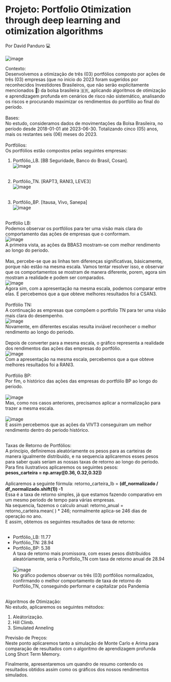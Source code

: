 # Projeto: Portfolio Otimization through deep learning and otimization algorithms
Por David Panduro 💻<br><br>
![image](https://github.com/DavidPanduro/portfolio_invest_otimization/assets/45201867/1ff6e2db-01b1-47f0-b125-a2b674c0581a)<br>

Contexto:<br>
Desenvolvemos a otimização de três (03) portfólios composto por ações de três (03) empresas (que no inicio do 2023 foram sugeridos por reconhecidos Investidores Brasileiros, que não serão explícitamente mencionados 👀) da bolsa brasileira 🇧🇷, aplicando algoritmos de otimização e aprendizagem profunda em cenários de risco não sistemático, analisando os riscos e procurando maximizar os rendimentos do portfólio ao final do período. <br> <br>
Bases: <br> 
No estudo, consideramos dados de movimentações da Bolsa Brasileira, no período desde 2018-01-01 até 2023-06-30. Totalizando cinco (05) anos, mais os restantes seis (06) meses do 2023.<br><br>
Portfólios:<br> Os portfólios estão compostos pelas seguintes empresas:<br>
1. Portfólio_LB. [BB Seguridade, Banco do Brasil, Cosan].<br>
   ![image](https://github.com/DavidPanduro/portfolio_invest_otimization/assets/45201867/6f6e98f8-dbdd-484f-8a7e-89030a2c8ff1)<br><br>

2. Portfólio_TN. [RAPT3, RANI3, LEVE3]<br>
   ![image](https://github.com/DavidPanduro/portfolio_invest_otimization/assets/45201867/cc524e0e-a471-4054-b6e6-e3334131f632)<br><br>

3. Portfólio_BP. [Itausa, Vivo, Sanepa]<br>
   ![image](https://github.com/DavidPanduro/portfolio_invest_otimization/assets/45201867/7cf26b33-d09e-45ef-a594-4ca32014a2fa)<br><br>


Portfólio LB:<br>
Podemos observar os portfólios para ter uma visão mais clara do comportamento das ações de empresas que o conformam.<br>
![image](https://github.com/DavidPanduro/portfolio_invest_otimization/assets/45201867/62460459-8cde-4074-9b01-98fff842f959)<br>
A primeira vista, as ações da BBAS3 mostram-se com melhor rendimento ao longo do periodo.<br><br>
Mas, percebe-se que as linhas tem diferenças significativas, básicamente, porque não estão na mesma escala. Vamos tentar resolver isso, e observar que os comportamentos se mostram de manera diferente, porem, agora sim mostram a realidade e podem ser comparados.<br>
   ![image](https://github.com/DavidPanduro/portfolio_invest_otimization/assets/45201867/800a6b54-174e-4bf5-a4ad-5038dd354589)<br>
   Agora sim, com a apresentação na mesma escala, podemos comparar entre elas. E percebemos que a que obteve melhores resultados foi a CSAN3.<br><br>
Portfólio TN:<br>
A continuação as empresas que compõem o portfolio TN para ter uma visão mais clara do desempenho.<br>
   ![image](https://github.com/DavidPanduro/portfolio_invest_otimization/assets/45201867/c84adc1c-b1d7-41d2-835f-1503eeb5e130)<br>
Novamente, em diferentes escalas resulta inviável reconhecer o melhor rendimento ao longo do periodo.<br><br>
Depois de converter para a mesma escala, o gráfico representa a realidade dos rendimentos das ações das empresas do portfólio.<br>
   ![image](https://github.com/DavidPanduro/portfolio_invest_otimization/assets/45201867/02ad52d1-bee6-4c93-9e36-83975a2a6917)<br>
   Com a apresentação na mesma escala, percebemos que a que obteve melhores resultados foi a RANI3.<br><br>
Portfólio BP:<br>
Por fim, o histórico das ações das empresas do portfólio BP ao longo do periodo.<br>   
   ![image](https://github.com/DavidPanduro/portfolio_invest_otimization/assets/45201867/a7779d9d-035c-42e2-aa14-f2837c5302a7)<br>
   Mas, como nos casos anteriores, precisamos aplicar a normalização para trazer a mesma escala.<br><br>
   ![image](https://github.com/DavidPanduro/portfolio_invest_otimization/assets/45201867/8aba2f6c-f2f3-49fe-b40e-1c8e125ac2d9)<br>
   E assim percebemos que as ações da VIVT3 conseguiram um melhor rendimento dentro do periodo histórico.<br><br>

Taxas de Retorno de Portfólios:<br> A princípio, definiremos aleatóriamente os pesos para as carteiras de manera igualmente distribuido, e na sequencia aplicaremos esses pesos para saber quais seriam as nossas taxas de retorno ao longo do periodo.<br>
Para fins ilustrativos aplicaremos os seguintes pesos:<br>
**pesos_carteira = np.array([0.36, 0.32,0.32])** <br><br>
Aplicaremos a seguinte fórmula: retorno_carteira_lb = **(df_normalizado / df_normalizado.shift(1)) -1** <br>
Essa é a taxa de retorno simples, já que estamos fazendo comparativo em um mesmo periodo de tempo para várias empresas.<br>
Na sequencia, fazemos o calculo anual: retorno_anual = retorno_carteira.mean( ) * 246; normalmente aplica-se 246 dias de operação no ano.<br>
E assim, obtemos os seguintes resultados de taxa de retorno:<br><br>
* Portfólio_LB: 11.77
* Portfólio_TN: 28.94
* Portfólio_BP: 5.38 <br>
A taxa de retorno mais promissora, com esses pesos distribuidos aleatóriamente, seria o Portfolio_TN com taxa de retorno anual de 28.94<br><br>
![image](https://github.com/DavidPanduro/portfolio_invest_otimization/assets/45201867/6eab4132-1c29-4900-909f-b1f7f186c8ce)<br>
No gráfico podemos observar os três (03) portfólios normalizados, confirmando o melhor comportamento de taxa de retorno do Portfólio_TN, conseguindo performar e capitalizar pós Pandemia <br><br>





Algoritmos de Otimização:<br>
No estudo, aplicaremos os seguintes métodos:
1. Aleátorização.
2. Hill Climb.
3. Simulated Anneling

Previsão de Preços:<br>
Neste ponto aplicaremos tanto a simulação de Monte Carlo e Arima para comparação de resultados com o algoritmo de aprendizagem profunda Long Short Term Memory. 

Finalmente, apresentaremos um quandro de resumo contendo os resultados obtidos assim como os gráficos dos nossos rendimentos simulados.
